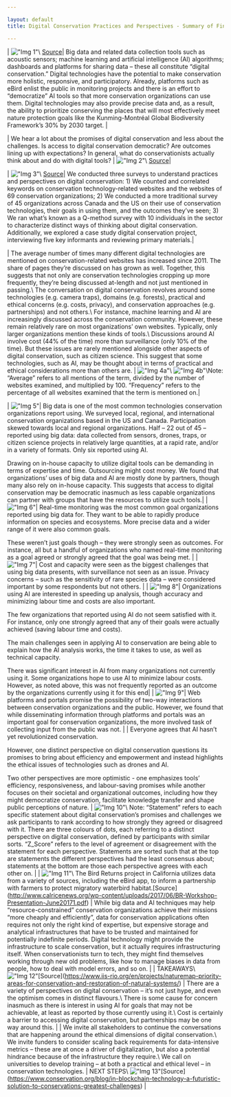 ```yaml
---

layout: default
title: Digital Conservation Practices and Perspectives - Summary of Findings

---
```



| !["Img 1"](assets/img/digconsummary/img1.png "Img 1")\ [Source](https://blog.nature.org/2013/05/27/boucher-bird-blog-apps-smart-birder/)| Big data and related data collection tools such as acoustic sensors; machine learning and artificial intelligence (AI) algorithms; dashboards and platforms for sharing data – these all constitute “digital conservation.” Digital technologies have the potential to make conservation more holistic, responsive, and participatory. Already, platforms such as eBird enlist the public in monitoring projects and there is an effort to “democratize” AI tools so that more conservation organizations can use them. Digital technologies may also provide precise data and, as a result, the ability to prioritize conserving the places that will most effectively meet nature protection goals like the Kunming-Montréal Global Biodiversity Framework’s 30% by 2030 target. |

| We hear a lot about the promises of digital conservation and less about the challenges. Is access to digital conservation democratic? Are outcomes lining up with expectations? In general, what do conservationists actually think about and do with digital tools? | !["Img 2"](assets/img/digconsummary/img2.png "Img 2")\ [Source](https://cnr.ncsu.edu/news/2022/01/transforming-data-into-conservation/)|

| !["Img 3"](assets/img/digconsummary/img3.png "Img 3")\ [Source](https://commons.wikimedia.org/wiki/File:Online_Survey_Icon_or_logo.svg)| We conducted three surveys to understand practices and perspectives on digital conservation: 1) We counted and correlated keywords on conservation technology-related websites and the websites of 69 conservation organizations; 2) We conducted a more traditional survey of 45 organizations across Canada and the US on their use of conservation technologies, their goals in using them, and the outcomes they’ve seen; 3) We ran what’s known as a Q-method survey with 10 individuals in the sector to characterize distinct ways of thinking about digital conservation. Additionally, we explored a case study digital conservation project, interviewing five key informants and reviewing primary materials.|

| The average number of times many different digital technologies are mentioned on conservation-related websites has increased since 2011. The share of pages they’re discussed on has grown as well. Together, this suggests that not only are conservation technologies cropping up more frequently, they’re being discussed at-length and not just mentioned in passing.\ The conversation on digital conservation revolves around some technologies (e.g. camera traps), domains (e.g. forests), practical and ethical concerns (e.g. costs, privacy), and conservation approaches (e.g. partnerships) and not others.\ For instance, machine learning and AI are increasingly discussed across the conservation community. However, these remain relatively rare on most organizations’ own websites. Typically, only larger organizations mention these kinds of tools.\ Discussions around AI involve cost (44% of the time) more than surveillance (only 10% of the time). But these issues are rarely mentioned alongside other aspects of digital conservation, such as citizen science. This suggest that some technologies, such as AI, may be thought about in terms of practical and ethical considerations more than others are. | !["Img 4a"](assets/img/digconsummary/img4a.png "Img 4a")\ !["Img 4b"](assets/img/digconsummary/img4b.png "Img 4b")\Note: “Average” refers to all mentions of the term, divided by the number of websites examined, and multiplied by 100. “Frequency” refers to the percentage of all websites examined that the term is mentioned on.|

| !["Img 5"](assets/img/digconsummary/img5.png "Img 5")| Big data is one of the most common technologies conservation organizations report using. We surveyed local, regional, and international conservation organizations based in the US and Canada. Participation skewed towards local and regional organizations. Half – 22 out of 45 – reported using big data: data collected from sensors, drones, traps, or citizen science projects in relatively large quantities, at a rapid rate, and/or in a variety of formats. Only six reported using AI.

Drawing on in-house capacity to utilize digital tools can be demanding in terms of expertise and time. Outsourcing might cost money. We found that organizations’ uses of big data and AI are mostly done by partners, though many also rely on in-house capacity. This suggests that access to digital conservation may be democratic inasmuch as less capable organizations can partner with groups that have the resources to utilize such tools.|
| !["Img 6"](assets/img/digconsummary/img6.png "Img 6")| Real-time monitoring was the most common goal organizations reported using big data for. They want to be able to rapidly produce information on species and ecosystems. More precise data and a wider range of it were also common goals.

These weren’t just goals though – they were strongly seen as outcomes. For instance, all but a handful of organizations who named real-time monitoring as a goal agreed or strongly agreed that the goal was being met. |
| !["Img 7"](assets/img/digconsummary/img7.png "Img 7")| Cost and capacity were seen as the biggest challenges that using big data presents, with surveillance not seen as an issue. Privacy concerns – such as the sensitivity of rare species data – were considered important by some respondents but not others.        |
| !["Img 8"](assets/img/digconsummary/img8.png "Img 8")| Organizations using AI are interested in speeding up analysis, though accuracy and minimizing labour time and costs are also important.

The few organizations that reported using AI do not seem satisfied with it. For instance, only one strongly agreed that any of their goals were actually achieved (saving labour time and costs).

The main challenges seen in applying AI to conservation are being able to explain how the AI analysis works, the time it takes to use, as well as technical capacity.

There was significant interest in AI from many organizations not currently using it. Some organizations hope to use AI to minimize labour costs. However, as noted above, this was not frequently reported as an outcome by the organizations currently using it for this end|
| !["Img 9"](assets/img/digconsummary/img1.png "Img 9")| Web platforms and portals promise the possibility of two-way interactions between conservation organizations and the public. However, we found that while disseminating information through platforms and portals was an important goal for conservation organizations, the more involved task of collecting input from the public was not. |
| Everyone agrees that AI hasn’t yet revolutionized conservation. 

However, one distinct perspective on digital conservation questions its promises to bring about efficiency and empowerment and instead highlights the ethical issues of technologies such as drones and AI. 

Two other perspectives are more optimistic - one emphasizes tools’ efficiency, responsiveness, and labour-saving promises while another focuses on their societal and organizational outcomes, including how they might democratize conservation, facilitate knowledge transfer and shape public perceptions of nature. | !["Img 10"](assets/img/digconsummary/img10.png "Img 10")\ Note: “Statement” refers to each specific statement about digital conservation’s promises and challenges we ask participants to rank according to how strongly they agreed or disagreed with it. There are three colours of dots, each referring to a distinct perspective on digital conservation, defined by participants with similar sorts. “Z_Score” refers to the level of agreement or disagreement with the statement for each perspective. Statements are sorted such that at the top are statements the different perspectives had the least consensus about; statements at the bottom are those each perspective agrees with each other on.     |
| !["Img 11"](assets/img/digconsummary/img11.png "Img 11")\ The Bird Returns project in California utilizes data from a variety of sources, including the eBird app, to inform a partnership with farmers to protect migratory waterbird habitat.\[Source](http://www.calricenews.org/wp-content/uploads/2017/06/BR-Workshop-Presentation-June20171.pdf) | While big data and AI techniques may help “resource-constrained” conservation organizations achieve their missions “more cheaply and efficiently”, data for conservation applications often requires not only the right kind of expertise, but expensive storage and analytical infrastructures that have to be trusted and maintained for potentially indefinite periods. Digital technology might provide the infrastructure to scale conservation, but it actually requires infrastructuring itself. When conservationists turn to tech, they might find themselves working through new old problems, like how to manage biases in data from people, how to deal with model errors, and so on.        |
| TAKEAWAYS\ !["Img 12"](assets/img/digconsummary/img12.png "Img 12")\[Source](https://www.iis-rio.org/en/projects/naturemap-priority-areas-for-conservation-and-restoration-of-natural-systems/) | There are a variety of perspectives on digital conservation – it’s not just hype, and even the optimism comes in distinct flavours.\ There is some cause for concern inasmuch as there is interest in using AI for goals that may not be achievable, at least as reported by those currently using it.\ Cost is certainly a barrier to accessing digital conservation, but partnerships may be one way around this. |
| We invite all stakeholders to continue the conversations that are happening around the ethical dimensions of digital conservation.\ We invite funders to consider scaling back requirements for data-intensive metrics – these are at once a driver of digitalization, but also a potential hindrance because of the infrastructure they require.\ We call on universities to develop training – at both a practical and ethical level – in conservation technologies. | NEXT STEPS\ !["Img 13"](assets/img/digconsummary/img13.png "Img 13")\[Source](https://www.conservation.org/blog/in-blockchain-technology-a-futuristic-solution-to-conservations-greatest-challenges)  |

